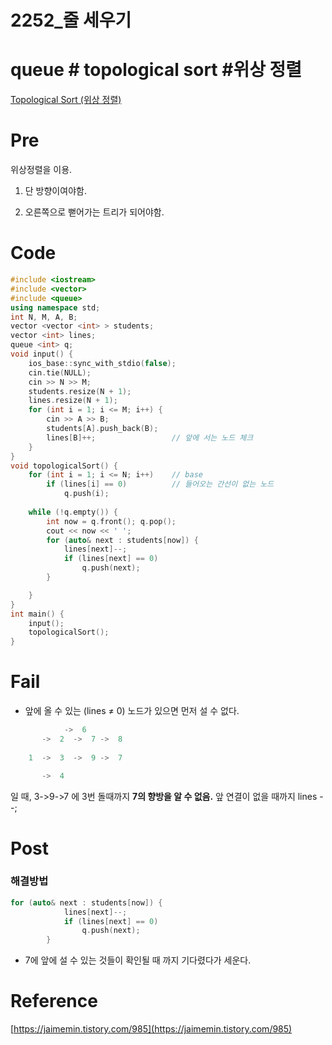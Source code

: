 # 2252_줄 세우기

# queue # topological sort #위상 정렬

[Topological Sort (위상 정렬)](Topological%20Sort%20(%E1%84%8B%E1%85%B1%E1%84%89%E1%85%A1%E1%86%BC%20%E1%84%8C%E1%85%A5%E1%86%BC%E1%84%85%E1%85%A7%E1%86%AF)%20e25c6ffc7deb405a8736f84f3d42de06.md)

# Pre

위상정렬을 이용.

1. 단 방향이여야함.	

2. 오른쪽으로 뻗어가는 트리가 되어야함.

# Code

```cpp
#include <iostream>
#include <vector>
#include <queue>
using namespace std;
int N, M, A, B;
vector <vector <int> > students;
vector <int> lines;
queue <int> q;
void input() {
	ios_base::sync_with_stdio(false);
	cin.tie(NULL);
	cin >> N >> M;
	students.resize(N + 1);
	lines.resize(N + 1);
	for (int i = 1; i <= M; i++) {
		cin >> A >> B;
		students[A].push_back(B);
		lines[B]++;                 // 앞에 서는 노드 체크
	}
}
void topologicalSort() {
	for (int i = 1; i <= N; i++)    // base
		if (lines[i] == 0)		    // 들어오는 간선이 없는 노드
			q.push(i);   
      
	while (!q.empty()) {
		int now = q.front(); q.pop();     
		cout << now << ' ';
		for (auto& next : students[now]) {
			lines[next]--;
			if (lines[next] == 0)
				q.push(next);
		}

	}
}
int main() {
	input();
	topologicalSort();
}
```

# Fail

- 앞에 올 수 있는 (lines ≠ 0) 노드가 있으면 먼저 설 수 없다.

```cpp
            ->  6
	   ->  2  ->  7 ->  8
	 
	1  ->  3  ->  9 ->  7
	
	   ->  4
```

일 때, 3->9->7 에 3번 돌때까지 **7의 향방을 알 수 없음.**
앞 연결이 없을 때까지 lines --;

# Post

### 해결방법

```cpp
for (auto& next : students[now]) {
			lines[next]--;
			if (lines[next] == 0)
				q.push(next);
		}
```

- 7에 앞에 설 수 있는 것들이 확인될 때 까지 기다렸다가 세운다.

# Reference

[https://jaimemin.tistory.com/985](https://jaimemin.tistory.com/985)